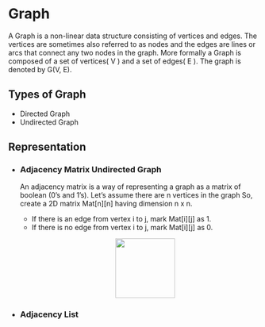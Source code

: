 # Graph

A Graph is a non-linear data structure consisting of vertices and edges. The vertices are sometimes also referred to as nodes and the edges are lines or arcs that connect any two nodes in the graph. More formally a Graph is composed of a set of vertices( V ) and a set of edges( E ). The graph is denoted by G(V, E).

## Types of Graph
- Directed Graph
- Undirected Graph

## Representation
- ### Adjacency Matrix Undirected Graph

  An adjacency matrix is a way of representing a graph as a matrix of boolean (0’s and 1’s).
  Let’s assume there are n vertices in the graph So, create a 2D matrix Mat[n][n] having dimension n x n.
   - If there is an edge from vertex i to j, mark Mat[i][j] as 1.
   - If there is no edge from vertex i to j, mark Mat[i][j] as 0.
     <p align="center">
      <img src="https://github.com/arghadeep25/Data-Structures-and-Algorithms/resources/undirected_graph_am.png" width="120">
     </p>

- ### Adjacency List
  


